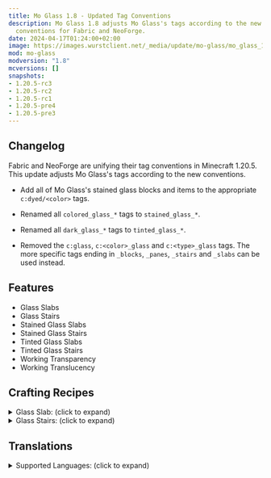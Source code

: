 ```yaml
---
title: Mo Glass 1.8 - Updated Tag Conventions
description: Mo Glass 1.8 adjusts Mo Glass's tags according to the new unified tag
  conventions for Fabric and NeoForge.
date: 2024-04-17T01:24:00+02:00
image: https://images.wurstclient.net/_media/update/mo-glass/mo_glass_1.8_540p.webp
mod: mo-glass
modversion: "1.8"
mcversions: []
snapshots:
- 1.20.5-rc3
- 1.20.5-rc2
- 1.20.5-rc1
- 1.20.5-pre4
- 1.20.5-pre3
---
```

## Changelog

Fabric and NeoForge are unifying their tag conventions in Minecraft 1.20.5. This update adjusts Mo Glass's tags according to the new conventions.

- Add all of Mo Glass's stained glass blocks and items to the appropriate `c:dyed/<color>` tags.

- Renamed all `colored_glass_*` tags to `stained_glass_*`.

- Renamed all `dark_glass_*` tags to `tinted_glass_*`.

- Removed the `c:glass`, `c:<color>_glass` and `c:<type>_glass` tags. The more specific tags ending in `_blocks`, `_panes`, `_stairs` and `_slabs` can be used instead.

## Features

- Glass Slabs
- Glass Stairs
- Stained Glass Slabs
- Stained Glass Stairs
- Tinted Glass Slabs
- Tinted Glass Stairs
- Working Transparency
- Working Translucency

## Crafting Recipes

<details>
  <summary>Glass Slab: (click to expand)</summary>
  
  ![glass slab crafting recipe](https://user-images.githubusercontent.com/10100202/69957444-5a2ddc80-150b-11ea-8c8c-e2afc5d72fb7.png)  
  ![glass slab stonecutter recipe](https://user-images.githubusercontent.com/10100202/70445670-2a974b00-1a9c-11ea-9a09-46c304cd167b.png)
</details>

<details>
  <summary>Glass Stairs: (click to expand)</summary>
  
  ![glass stairs crafting recipe](https://user-images.githubusercontent.com/10100202/69957446-5bf7a000-150b-11ea-8e61-d189de63333d.png)  
  ![glass stairs stonecutter recipe](https://user-images.githubusercontent.com/10100202/70445677-2c610e80-1a9c-11ea-8e1b-108863b47124.png)
</details>

## Translations

<details>
  <summary>Supported Languages: (click to expand)</summary>

  - Chinese (Simplified/Mainland)
  - Chinese (Traditional/Taiwan)
  - English (US)
  - French (France)
  - German (Germany)
  - Italian (Italy)
  - Japanese (Japan)
  - Oshiwambo (Oshindonga)
  - Oshiwambo (Oshikwanyama)
  - Portuguese (Brazil)
  - Russian (Russia)
  - Spanish (Argentina)
  - Spanish (Chile)
  - Spanish (Ecuador)
  - Spanish (Spain)
  - Spanish (Mexico)
  - Spanish (Uruguay)
  - Spanish (Venezuela)
</details>
